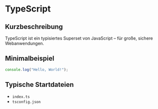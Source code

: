 # TypeScript

## Kurzbeschreibung
TypeScript ist ein typisiertes Superset von JavaScript – für große, sichere Webanwendungen.

## Minimalbeispiel
```typescript
console.log("Hello, World!");
```

## Typische Startdateien
- `index.ts`
- `tsconfig.json`